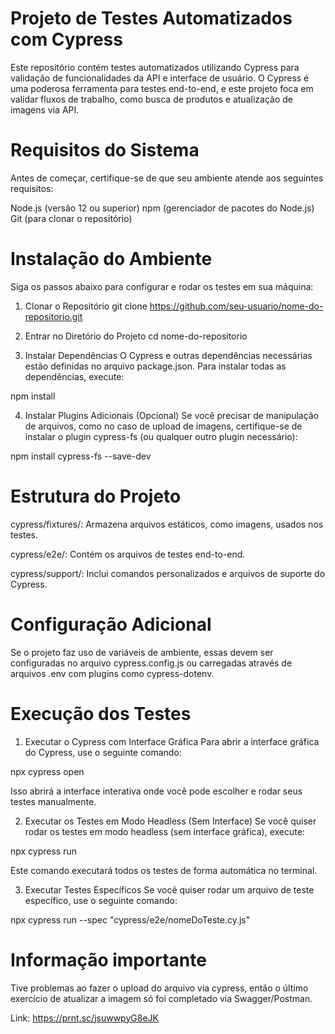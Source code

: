 
# Projeto de Testes Automatizados com Cypress

Este repositório contém testes automatizados utilizando Cypress para validação de funcionalidades da API e interface de usuário. O Cypress é uma poderosa ferramenta para testes end-to-end, e este projeto foca em validar fluxos de trabalho, como busca de produtos e atualização de imagens via API.

# Requisitos do Sistema
Antes de começar, certifique-se de que seu ambiente atende aos seguintes requisitos:

Node.js (versão 12 ou superior)
npm (gerenciador de pacotes do Node.js)
Git (para clonar o repositório)

# Instalação do Ambiente
Siga os passos abaixo para configurar e rodar os testes em sua máquina:

1. Clonar o Repositório
git clone https://github.com/seu-usuario/nome-do-repositorio.git

2. Entrar no Diretório do Projeto
cd nome-do-repositorio

3. Instalar Dependências
O Cypress e outras dependências necessárias estão definidas no arquivo package.json. Para instalar todas as dependências, execute:

npm install

4. Instalar Plugins Adicionais (Opcional)
Se você precisar de manipulação de arquivos, como no caso de upload de imagens, certifique-se de instalar o plugin cypress-fs (ou qualquer outro plugin necessário):

npm install cypress-fs --save-dev

# Estrutura do Projeto
cypress/fixtures/: Armazena arquivos estáticos, como imagens, usados nos testes.

cypress/e2e/: Contém os arquivos de testes end-to-end.

cypress/support/: Inclui comandos personalizados e arquivos de suporte do Cypress.

# Configuração Adicional
Se o projeto faz uso de variáveis de ambiente, essas devem ser configuradas no arquivo cypress.config.js ou carregadas através de arquivos .env com plugins como cypress-dotenv.

# Execução dos Testes
1. Executar o Cypress com Interface Gráfica
Para abrir a interface gráfica do Cypress, use o seguinte comando:

npx cypress open

Isso abrirá a interface interativa onde você pode escolher e rodar seus testes manualmente.

2. Executar os Testes em Modo Headless (Sem Interface)
Se você quiser rodar os testes em modo headless (sem interface gráfica), execute:

npx cypress run

Este comando executará todos os testes de forma automática no terminal.

3. Executar Testes Específicos
Se você quiser rodar um arquivo de teste específico, use o seguinte comando:

npx cypress run --spec "cypress/e2e/nomeDoTeste.cy.js"


# Informação importante
Tive problemas ao fazer o upload do arquivo via cypress, então o último exercício de atualizar a imagem só foi completado via Swagger/Postman.

Link: https://prnt.sc/jsuwwpyG8eJK


